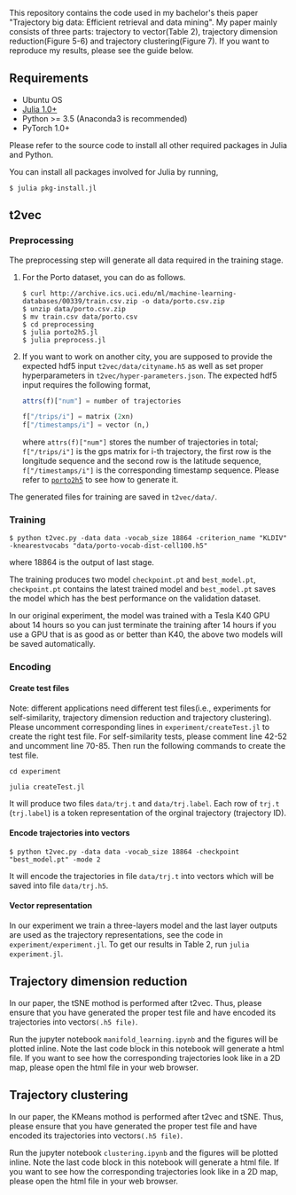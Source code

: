 This repository contains the code used in my bachelor's theis paper "Trajectory big data: Efficient retrieval and data mining". My paper mainly consists of three parts: trajectory to vector(Table 2), trajectory dimension reduction(Figure 5-6) and trajectory clustering(Figure 7). If you want to reproduce my results, please see the guide below.
## Requirements

* Ubuntu OS
* [Julia 1.0+](https://julialang.org/downloads/)
* Python >= 3.5 (Anaconda3 is recommended)
* PyTorch 1.0+

Please refer to the source code to install all other required packages in Julia and Python.

You can install all packages involved for Julia by running,

```shell
$ julia pkg-install.jl
```
## t2vec

### Preprocessing

The preprocessing step will generate all data required in the training stage.

1. For the Porto dataset, you can do as follows.
    ```shell
    $ curl http://archive.ics.uci.edu/ml/machine-learning-databases/00339/train.csv.zip -o data/porto.csv.zip
    $ unzip data/porto.csv.zip
    $ mv train.csv data/porto.csv
    $ cd preprocessing
    $ julia porto2h5.jl
    $ julia preprocess.jl
    ```

2. If you want to work on another city, you are supposed to provide the expected hdf5 input `t2vec/data/cityname.h5` as well as set proper hyperparameters in `t2vec/hyper-parameters.json`. The expected hdf5 input requires the following format,

   ```julia
   attrs(f)["num"] = number of trajectories

   f["/trips/i"] = matrix (2xn)
   f["/timestamps/i"] = vector (n,)
   ```

   where `attrs(f)["num"]` stores the number of trajectories in total; `f["/trips/i"]` is the gps matrix for i-th trajectory, the first row is the longitude sequence and the second row is the latitude sequence, `f["/timestamps/i"]` is the corresponding timestamp sequence. Please refer to [`porto2h5`](https://github.com/boathit/t2vec/blob/master/preprocessing/utils.jl#L12) to see how to generate it.



The generated files for training are saved in `t2vec/data/`.

### Training

```shell
$ python t2vec.py -data data -vocab_size 18864 -criterion_name "KLDIV" -knearestvocabs "data/porto-vocab-dist-cell100.h5"
```

where 18864 is the output of last stage.

The training produces two model `checkpoint.pt` and `best_model.pt`, `checkpoint.pt` contains the latest trained model and `best_model.pt` saves the model which has the best performance on the validation dataset.

In our original experiment, the model was trained with a Tesla K40 GPU about 14 hours so you can just terminate the training after 14 hours if you use a GPU that is as good as or better than K40, the above two models will be saved automatically.


### Encoding

#### Create test files
Note: different applications need different test files(i.e., experiments for self-similarity, trajectory dimension reduction and trajectory clustering). Please uncomment corresponding lines in `experiment/createTest.jl` to create the right test file. For self-similarity tests, please comment line 42-52 and uncomment line 70-85. Then run the following commands to create the test file.

```shell
cd experiment

julia createTest.jl
```

It will produce two files `data/trj.t` and `data/trj.label`. Each row of `trj.t` (`trj.label`) is a token representation of the orginal trajectory (trajectory ID).

#### Encode trajectories into vectors
```shell
$ python t2vec.py -data data -vocab_size 18864 -checkpoint "best_model.pt" -mode 2
```

It will encode the trajectories in file `data/trj.t` into vectors which will be saved into file `data/trj.h5`.

#### Vector representation

In our experiment we train a three-layers model and the last layer outputs are used as the trajectory representations, see the code in `experiment/experiment.jl`. To get our results in Table 2, run `julia experiment.jl`.

## Trajectory dimension reduction

In our paper, the tSNE mothod is performed after t2vec. Thus, please ensure that you have generated the proper test file and have encoded its trajectories into vectors`(.h5 file)`. 

Run the jupyter notebook `manifold_learning.ipynb` and the figures will be plotted inline. Note the last code block in this notebook will generate a html file. If you want to see how the corresponding trajectories look like in a 2D map, please open the html file in your web browser.

## Trajectory clustering 

In our paper, the KMeans mothod is performed after t2vec and tSNE. Thus, please ensure that you have generated the proper test file and have encoded its trajectories into vectors`(.h5 file)`. 

Run the jupyter notebook `clustering.ipynb` and the figures will be plotted inline. Note the last code block in this notebook will generate a html file. If you want to see how the corresponding trajectories look like in a 2D map, please open the html file in your web browser.
